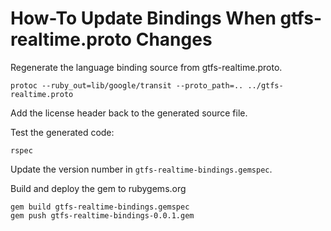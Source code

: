 # How-To Update Bindings When gtfs-realtime.proto Changes

Regenerate the language binding source from gtfs-realtime.proto.

```
protoc --ruby_out=lib/google/transit --proto_path=.. ../gtfs-realtime.proto
```

Add the license header back to the generated source file.

Test the generated code:

```
rspec
````

Update the version number in `gtfs-realtime-bindings.gemspec`.

Build and deploy the gem to rubygems.org

```
gem build gtfs-realtime-bindings.gemspec
gem push gtfs-realtime-bindings-0.0.1.gem
```
